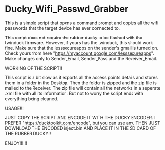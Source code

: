 

# Ducky_Wifi_Passwd_Grabber


This is a simple script that opens a command prompt and copies all the wifi passwords that the target device has ever connected to.


This script does not require the rubber ducky to be flashed with the twinduck firmware. However, if yours has the twinduck, this should work fine.
Make sure that the lesssecureapps on the sender's gmail is turned on. Check yours from here "https://myaccount.google.com/lesssecureapps".
Make changes only to Sender_Email, Sender_Pass and the Reveiver_Email.



WORKING OF THE SCRIPT!!

This script is a bit slow as it exports all the access points details and stores them in a folder in the Desktop. Then the folder is zipped and the zip file
is mailed to the Receiver. The zip file will contain all the networks in a seperate .xml file with all its information. But not to worry the script ends with
everything being cleaned.


USAGE!!!


JUST COPY THE SCRIPT AND ENCODE IT WITH THE DUCKY ENCODER. I PREFER "https://ducktoolkit.com/encode", but you can use any. 
THEN JUST DOWNLOAD THE ENCODED inject.bin AND PLACE IT IN THE SD CARD OF THE RUBBER DUCKY!!



ENJOY!!!!!!
